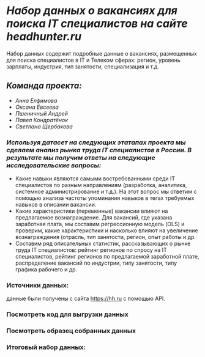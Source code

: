 # ___Набор данных о вакансиях для поиска IT специалистов на сайте headhunter.ru___
Набор данных содержит подробные данные о вакансиях, размещенных для поиска специалистов в IT и Телеком сферах: регион, уровень зарплаты, индустрия, тип занятости, специализация и т.д.
## _Команда проекта:_
- _Анна Елфимова_
- _Оксана Евсеева_
- _Пшеничный Андрей_
- _Павел Кондратёнок_
- _Светлана Щербакова_
### _Иcпользуя датасет на следующих этатапах проекта мы сделаем анализ рынка труда IT специалистов в России. В результате мы получим ответы на следующие исследовательские вопросы:_
- Какие навыки являются самыми востребованными среди IT специалистов по разным направлениям (разработка, аналитика, системное администрирование и т.д.). На этот вопрос мы ответим с помощью анализа частоты упоминания навыков в тегах требуемых навыков в описании вакансии.
- Какие характеристики (переменные) вакансии влияют на предлагаемое вознаграждение. Для вакансий, где указана заработная плата, мы составим регрессионную модель (OLS) и проверим, какие характеристики и насколько влияют на увеличение вознаграждения (отрасль, тип занятости, регион, опыт работы и др.
- Составим ряд описательных статистик, рассказывающих о рынке труда IT специалистов: рейтинг регионов по спросу на IT специалистов, рейтинг регионов по предлагаемой заработной плате, распределение вакансий по индустрии, типу занятости, типу графика рабочего и др.
### Источники данных:
данные были получены с сайта https://hh.ru с помощью API.
### Посмотреть код для выгрузки данных
### Посмотреть образец собранных данных
### Итоговый набор данных: